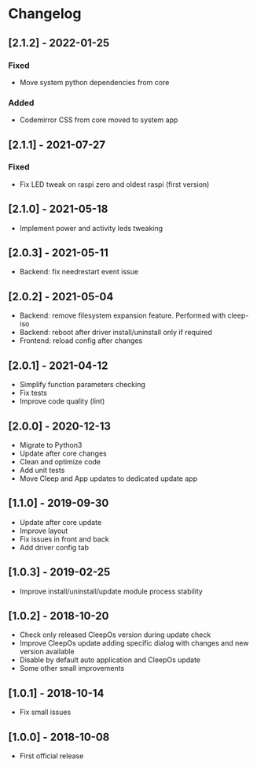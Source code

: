 # Changelog

## [2.1.2] - 2022-01-25
### Fixed
- Move system python dependencies from core

### Added
- Codemirror CSS from core moved to system app

## [2.1.1] - 2021-07-27

### Fixed
* Fix LED tweak on raspi zero and oldest raspi (first version)

## [2.1.0] - 2021-05-18

* Implement power and activity leds tweaking

## [2.0.3] - 2021-05-11

* Backend: fix needrestart event issue

## [2.0.2] - 2021-05-04

* Backend: remove filesystem expansion feature. Performed with cleep-iso
* Backend: reboot after driver install/uninstall only if required
* Frontend: reload config after changes

## [2.0.1] - 2021-04-12

* Simplify function parameters checking
* Fix tests
* Improve code quality (lint)

## [2.0.0] - 2020-12-13

* Migrate to Python3
* Update after core changes
* Clean and optimize code
* Add unit tests
* Move Cleep and App updates to dedicated update app

## [1.1.0] - 2019-09-30

* Update after core update
* Improve layout
* Fix issues in front and back
* Add driver config tab

## [1.0.3] - 2019-02-25

* Improve install/uninstall/update module process stability

## [1.0.2] - 2018-10-20

* Check only released CleepOs version during update check
* Improve CleepOs update adding specific dialog with changes and new version available
* Disable by default auto application and CleepOs update
* Some other small improvements

## [1.0.1] - 2018-10-14

* Fix small issues

## [1.0.0] - 2018-10-08

* First official release

